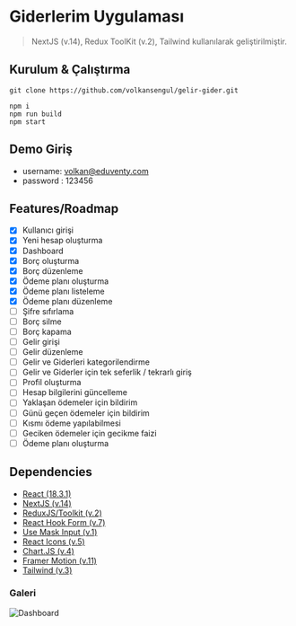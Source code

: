# Giderlerim Uygulaması

> NextJS (v.14), Redux ToolKit (v.2), Tailwind kullanılarak geliştirilmiştir.

## Kurulum & Çalıştırma

```
git clone https://github.com/volkansengul/gelir-gider.git

npm i
npm run build
npm start
```

## Demo Giriş

-   username: volkan@eduventy.com
-   password : 123456

## Features/Roadmap

-   [x] Kullanıcı girişi
-   [x] Yeni hesap oluşturma
-   [x] Dashboard
-   [x] Borç oluşturma
-   [x] Borç düzenleme
-   [x] Ödeme planı oluşturma
-   [x] Ödeme planı listeleme
-   [x] Ödeme planı düzenleme
-   [ ] Şifre sıfırlama
-   [ ] Borç silme
-   [ ] Borç kapama
-   [ ] Gelir girişi
-   [ ] Gelir düzenleme
-   [ ] Gelir ve Giderleri kategorilendirme
-   [ ] Gelir ve Giderler için tek seferlik / tekrarlı giriş
-   [ ] Profil oluşturma
-   [ ] Hesap bilgilerini güncelleme
-   [ ] Yaklaşan ödemeler için bildirim
-   [ ] Günü geçen ödemeler için bildirim
-   [ ] Kısmı ödeme yapılabilmesi
-   [ ] Geciken ödemeler için gecikme faizi
-   [ ] Ödeme planı oluşturma

## Dependencies

-   [React (18.3.1)](https://www.npmjs.com/package/react)
-   [NextJS (v.14)](https://www.npmjs.com/package/next)
-   [ReduxJS/Toolkit (v.2)](https://www.npmjs.com/package/@reduxjs/toolkit)
-   [React Hook Form (v.7)](https://www.npmjs.com/package/react-hook-form)
-   [Use Mask Input (v.1)](https://www.npmjs.com/package/use-mask-input)
-   [React Icons (v.5)](https://www.npmjs.com/package/react-icons)
-   [Chart.JS (v.4)](https://www.npmjs.com/package/chart.js)
-   [Framer Motion (v.11)](https://www.npmjs.com/package/framer-motion)
-   [Tailwind (v.3)](https://www.npmjs.com/package/tailwindcss)

### Galeri

![Dashboard]()
